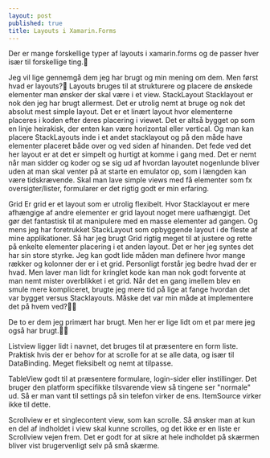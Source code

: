 ```yaml
---
layout: post
published: true
title: Layouts i Xamarin.Forms
---
```


Der er mange forskellige typer af layouts i xamarin.forms og de passer hver især til forskellige ting.

Jeg vil lige gennemgå dem jeg har brugt og min mening om dem.
Men først hvad er layouts?
Layouts bruges til at strukturere  og placere de ønskede elementer man ønsker der skal være i et view. 
StackLayout
Stacklayout er nok den jeg har brugt allermest. Det er utrolig nemt at bruge og nok det absolut mest simple layout. Det er et linært layout hvor elementerne placeres i koden efter deres placering i viewet. Det er altså bygget op som en linje heirakisk, der enten kan være horizontal eller vertical. Og man kan placere StackLayouts inde i et andet stacklayout og på den måde have elementer placeret både over og ved siden af hinanden. Det fede ved det her layout er at det er simpelt og hurtigt at komme i gang med. Det er nemt når man sidder og koder og se sig ud af hvordan layoutet nogenlunde bliver uden at man skal venter på at starte en emulator op, som i længden kan være tidskrævende. Skal man lave simple views med få elementer som fx oversigter/lister, formularer er det rigtig godt er min erfaring.

Grid 
Er grid er et layout som er utrolig flexibelt. Hvor Stacklayout er mere afhængige af andre elementer er grid layout noget mere uafhængigt. Det gør det fantastisk til at manipulere med en masse elementer ad gangen. Og mens jeg har foretrukket StackLayout som opbyggende layout i de fleste af mine applikationer. Så har jeg brugt Grid rigtig meget til at justere og rette på enkelte elementer placering i et anden layout. Det er her jeg syntes det har sin store styrke. Jeg kan godt lide måden man definere hvor mange rækker og kolonner der er i et grid. Personligt forstår jeg bedre hvad der er hvad.  Men laver man lidt for kringlet kode kan man nok godt forvente at man nemt mister overblikket i et grid. Når det en gang imellem blev en smule mere kompliceret, brugte jeg mere tid på lige at fange hvordan det var bygget versus Stacklayouts. Måske det var min måde at implementere det på hvem ved?

De to er dem jeg primært har brugt. Men her er lige lidt om et par mere jeg også har brugt.

Listview ligger lidt i navnet, det bruges til at præsentere en form liste. Praktisk hvis der er behov for at scrolle for at se alle data, og især til DataBinding. Meget fleksibelt og nemt at tilpasse.

TableView godt til at præsentere formulare, login-sider eller instillinger. Det bruger den platform specifikke tilsvarende view så tingene ser "normale" ud. Så er man vant til settings på sin telefon virker de ens. ItemSource virker ikke til dette.

Scrollview er et singlecontent view, som kan scrolle. Så ønsker man at kun en del af indholdet i view skal kunne scrolles, og det ikke er en liste er Scrollview vejen frem. Det er godt for at sikre at hele indholdet på skærmen bliver vist brugervenligt selv på små skærme.


